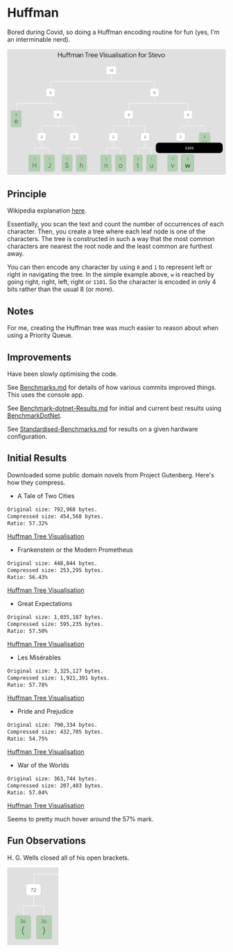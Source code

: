 # Huffman

Bored during Covid, so doing a Huffman encoding routine for fun (yes, I'm an interminable nerd).

![Huffman Tree Visualisation for Stevo](https://github.com/stevehjohn/Huffman/blob/master/Illustration.png "Huffman Tree Visualisation for Stevo")

## Principle

Wikipedia explanation [here](https://en.wikipedia.org/wiki/Huffman_coding).

Essentially, you scan the text and count the number of occurrences of each character. Then, you create a tree where each leaf node is one of the characters. The tree is constructed in such a way that the most common characters are nearest the root node and the least common are furthest away.

You can then encode any character by using `0` and `1` to represent left or right in navigating the tree. In the simple example above, `w` is reached by going right, right, left, right or `1101`. So the character is encoded in only 4 bits rather than the usual 8 (or more).

## Notes

For me, creating the Huffman tree was much easier to reason about when using a Priority Queue.

## Improvements

Have been slowly optimising the code.

See [Benchmarks.md](https://github.com/stevehjohn/Huffman/blob/master/Benchmarks.md) for details of how various commits improved things. This uses the console app.

See [Benchmark-dotnet-Results.md](https://github.com/stevehjohn/Huffman/blob/master/-dotnet-Results.md) for initial and current best results using [BenchmarkDotNet](https://benchmarkdotnet.org/).

See [Standardised-Benchmarks.md](https://github.com/stevehjohn/Huffman/blob/master/Standardised-Benchmarks.md) for results on a given hardware configuration.

## Initial Results

Downloaded some public domain novels from Project Gutenberg. Here's how they compress.

- A Tale of Two Cities

```
Original size: 792,968 bytes.
Compressed size: 454,568 bytes.
Ratio: 57.32%
```

[Huffman Tree Visualisation](https://htmlpreview.github.io/?https://github.com/stevehjohn/Huffman/blob/master/visualisations/A%20Tale%20of%20Two%20Cities.html)

- Frankenstein or the Modern Prometheus

```
Original size: 448,844 bytes.
Compressed size: 253,295 bytes.
Ratio: 56.43%
```

[Huffman Tree Visualisation](https://htmlpreview.github.io/?https://github.com/stevehjohn/Huffman/blob/master/visualisations/Frankenstein%20or%20the%20Modern%20Prometheus.html)

- Great Expectations

```
Original size: 1,035,187 bytes.
Compressed size: 595,235 bytes.
Ratio: 57.50%
```

[Huffman Tree Visualisation](https://htmlpreview.github.io/?https://github.com/stevehjohn/Huffman/blob/master/visualisations/Great%20Expectations.html)

- Les Misérables

```
Original size: 3,325,127 bytes.
Compressed size: 1,921,391 bytes.
Ratio: 57.78%
```

[Huffman Tree Visualisation](https://htmlpreview.github.io/?https://github.com/stevehjohn/Huffman/blob/master/visualisations/Les%20Mis%C3%A9rables.html)

- Pride and Prejudice

```
Original size: 790,334 bytes.
Compressed size: 432,705 bytes.
Ratio: 54.75%
```

[Huffman Tree Visualisation](https://htmlpreview.github.io/?https://github.com/stevehjohn/Huffman/blob/master/visualisations/Pride%20and%20Prejudice.html)

- War of the Worlds

```
Original size: 363,744 bytes.
Compressed size: 207,483 bytes.
Ratio: 57.04%
```

[Huffman Tree Visualisation](https://htmlpreview.github.io/?https://github.com/stevehjohn/Huffman/blob/master/visualisations/War%20of%20the%20Worlds.html)

Seems to pretty much hover around the 57% mark.

## Fun Observations

H. G. Wells closed all of his open brackets.

![War of the Worlds Brackets Node](https://github.com/stevehjohn/Huffman/blob/master/WotW-Brackets.PNG "War of the Worlds Brackets Node")
